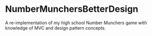 NumberMunchersBetterDesign
==========================

A re-implementation of my high school Number Munchers game with knowledge of MVC and design pattern concepts.
